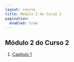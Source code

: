 ```yaml
---
layout: course
title: Módulo 2 do Curso 2
pagination: 
  enabled: true
---
```

## Módulo 2 do Curso 2
1. [Capítulo 1](capitulo1/)